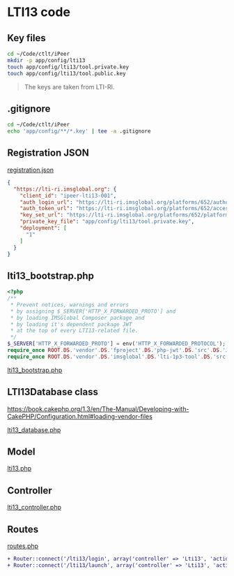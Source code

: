 # LTI13 code

## Key files

```bash
cd ~/Code/ctlt/iPeer
mkdir -p app/config/lti13
touch app/config/lti13/tool.private.key
touch app/config/lti13/tool.public.key
```

> The keys are taken from LTI-RI.

## .gitignore

```bash
cd ~/Code/ctlt/iPeer
echo 'app/config/**/*.key' | tee -a .gitignore
```

## Registration JSON

[registration.json](app/config/lti13/registration.json)

```json
{
  "https://lti-ri.imsglobal.org": {
    "client_id": "ipeer-lti13-001",
    "auth_login_url": "https://lti-ri.imsglobal.org/platforms/652/authorizations/new",
    "auth_token_url": "https://lti-ri.imsglobal.org/platforms/652/access_tokens",
    "key_set_url": "https://lti-ri.imsglobal.org/platforms/652/platform_keys/654.json",
    "private_key_file": "app/config/lti13/tool.private.key",
    "deployment": [
      "1"
    ]
  }
}
```

## lti13_bootstrap.php

```php
<?php
/**
 * Prevent notices, warnings and errors
 * by assigning $_SERVER['HTTP_X_FORWARDED_PROTO'] and
 * by loading IMSGlobal Composer package and
 * by loading it's dependent package JWT
 * at the top of every LTI13-related file.
 */
$_SERVER['HTTP_X_FORWARDED_PROTO'] = env('HTTP_X_FORWARDED_PROTOCOL');
require_once ROOT.DS.'vendor'.DS.'fproject'.DS.'php-jwt'.DS.'src'.DS.'JWT.php';
require_once ROOT.DS.'vendor'.DS.'imsglobal'.DS.'lti-1p3-tool'.DS.'src'.DS.'lti'.DS.'lti.php';
```

[lti13_bootstrap.php](app/libs/lti13_bootstrap.php)

## LTI13Database class

<https://book.cakephp.org/1.3/en/The-Manual/Developing-with-CakePHP/Configuration.html#loading-vendor-files>

[lti13_database.php](app/libs/lti13_database.php)

## Model

[lti13.php](app/models/lti13.php)

## Controller

[lti13_controller.php](app/controllers/lti13_controller.php)

## Routes

[routes.php](app/config/routes.php)

```diff
+ Router::connect('/lti13/login', array('controller' => 'Lti13', 'action' => 'login'));
+ Router::connect('/lti13/launch', array('controller' => 'Lti13', 'action' => 'launch'));
```
